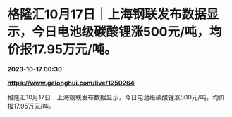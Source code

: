 # 格隆汇10月17日｜上海钢联发布数据显示，今日电池级碳酸锂涨500元/吨，均价报17.95万元/吨。

**2023-10-17 06:30**

**https://www.gelonghui.com/live/1250264**

格隆汇10月17日｜上海钢联发布数据显示，今日电池级碳酸锂涨500元/吨，均价报17.95万元/吨。